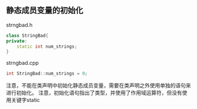 ## 静态成员变量的初始化

strngbad.h
```cpp
class StringBad{
private:
	static int num_strings;
}
```

strngbad.cpp
```cpp
int StringBad::num_strings = 0;
```
注意，不能在类声明中初始化静态成员变量，需要在类声明之外使用单独的语句来进行初始化。
注意，初始化语句指出了类型，并使用了作用域运算符，但没有使用关键字static

